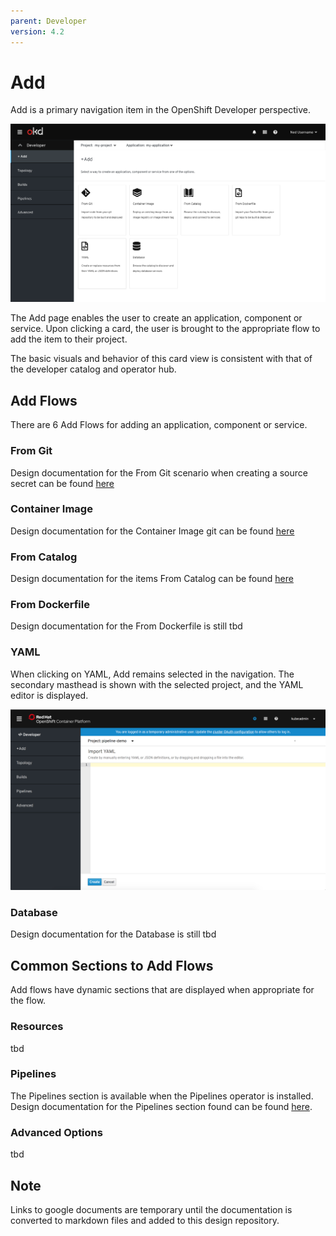 ```yaml
---
parent: Developer
version: 4.2
---
```


# Add
Add is a primary navigation item in the OpenShift Developer perspective.

![Add primary nav](img/Add-AltA.png)

The Add page enables the user to create an application, component or service. Upon clicking a card, the user is brought to the appropriate flow to add the item to their project.

The basic visuals and behavior of this card view is consistent with that of the developer catalog and operator hub.

## Add Flows
There are 6 Add Flows for adding an application, component or service.

### From Git
Design documentation for the From Git scenario when creating a source secret can be found [here](https://docs.google.com/document/d/1_yJE6abBYMKiCRBH9cr3NiDh-MtQs74_tW3cmHqko-s/edit?usp=sharing)

### Container Image
Design documentation for the Container Image git can be found [here](https://docs.google.com/document/d/1kqKQxw55GBt6V4jBnF8uh22A_BimcoAvr4wOMSDX-e4/edit?usp=sharing)

### From Catalog
Design documentation for the items From Catalog can be found [here](https://docs.google.com/document/d/1BaNbcNkrqmX0c-5e9E2um282PwwUCAhntUJHg-K7LYM/edit?usp=sharing)

### From Dockerfile
Design documentation for the From Dockerfile is still tbd

### YAML
When clicking on YAML, Add remains selected in the navigation.  The secondary masthead is shown with the selected project, and the YAML editor is displayed.

![Import YAML](img/import-yaml.png)

### Database
Design documentation for the Database is still tbd


## Common Sections to Add Flows
Add flows have dynamic sections that are displayed when appropriate for the flow.

### Resources
tbd

### Pipelines
The Pipelines section is available when the Pipelines operator is installed. Design documentation for the Pipelines section found can be found [here](sections/pipelines/pipelines.md).

### Advanced Options
tbd

## Note
Links to google documents are temporary until the documentation is converted to markdown files and added to this design repository.
